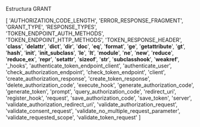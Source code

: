 Estructura GRANT

[
   'AUTHORIZATION_CODE_LENGTH',
   'ERROR_RESPONSE_FRAGMENT',
   'GRANT_TYPE',
   'RESPONSE_TYPES',
   'TOKEN_ENDPOINT_AUTH_METHODS',
   'TOKEN_ENDPOINT_HTTP_METHODS',
   'TOKEN_RESPONSE_HEADER',
   '__class__', '__delattr__', '__dict__', '__dir__', '__doc__', '__eq__', '__format__', '__ge__', '__getattribute__', '__gt__', '__hash__', '__init__', '__init_subclass__', '__le__', '__lt__', '__module__', '__ne__', '__new__', '__reduce__', '__reduce_ex__', '__repr__', '__setattr__', '__sizeof__', '__str__', '__subclasshook__', '__weakref__', '_hooks', 
   'authenticate_token_endpoint_client',
   'authenticate_user',
   'check_authorization_endpoint',
   'check_token_endpoint',
   'client',
   'create_authorization_response',
   'create_token_response',
   'delete_authorization_code',
   'execute_hook',
   'generate_authorization_code',
   'generate_token',
   'prompt',
   'query_authorization_code',
   'redirect_uri',
   'register_hook',
   'request',
   'save_authorization_code',
   'save_token',
   'server',
   'validate_authorization_redirect_uri',
   'validate_authorization_request',
   'validate_consent_request',
   'validate_no_multiple_request_parameter',
   'validate_requested_scope',
   'validate_token_request'
]